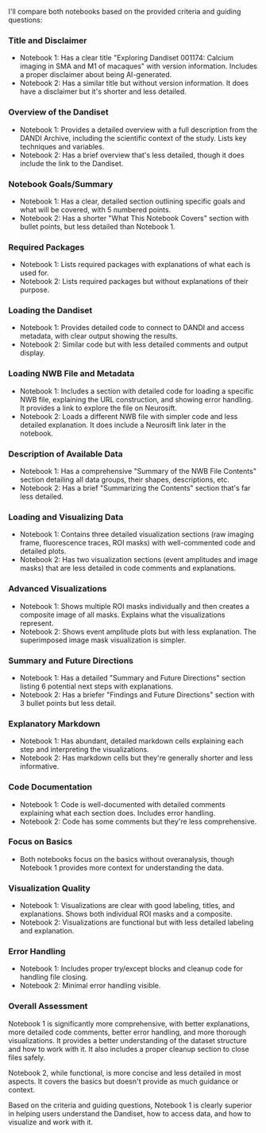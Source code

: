 I'll compare both notebooks based on the provided criteria and guiding questions:

### Title and Disclaimer
- Notebook 1: Has a clear title "Exploring Dandiset 001174: Calcium imaging in SMA and M1 of macaques" with version information. Includes a proper disclaimer about being AI-generated.
- Notebook 2: Has a similar title but without version information. It does have a disclaimer but it's shorter and less detailed.

### Overview of the Dandiset
- Notebook 1: Provides a detailed overview with a full description from the DANDI Archive, including the scientific context of the study. Lists key techniques and variables.
- Notebook 2: Has a brief overview that's less detailed, though it does include the link to the Dandiset.

### Notebook Goals/Summary
- Notebook 1: Has a clear, detailed section outlining specific goals and what will be covered, with 5 numbered points.
- Notebook 2: Has a shorter "What This Notebook Covers" section with bullet points, but less detailed than Notebook 1.

### Required Packages
- Notebook 1: Lists required packages with explanations of what each is used for.
- Notebook 2: Lists required packages but without explanations of their purpose.

### Loading the Dandiset
- Notebook 1: Provides detailed code to connect to DANDI and access metadata, with clear output showing the results.
- Notebook 2: Similar code but with less detailed comments and output display.

### Loading NWB File and Metadata
- Notebook 1: Includes a section with detailed code for loading a specific NWB file, explaining the URL construction, and showing error handling. It provides a link to explore the file on Neurosift.
- Notebook 2: Loads a different NWB file with simpler code and less detailed explanation. It does include a Neurosift link later in the notebook.

### Description of Available Data
- Notebook 1: Has a comprehensive "Summary of the NWB File Contents" section detailing all data groups, their shapes, descriptions, etc.
- Notebook 2: Has a brief "Summarizing the Contents" section that's far less detailed.

### Loading and Visualizing Data
- Notebook 1: Contains three detailed visualization sections (raw imaging frame, fluorescence traces, ROI masks) with well-commented code and detailed plots.
- Notebook 2: Has two visualization sections (event amplitudes and image masks) that are less detailed in code comments and explanations.

### Advanced Visualizations
- Notebook 1: Shows multiple ROI masks individually and then creates a composite image of all masks. Explains what the visualizations represent.
- Notebook 2: Shows event amplitude plots but with less explanation. The superimposed image mask visualization is simpler.

### Summary and Future Directions
- Notebook 1: Has a detailed "Summary and Future Directions" section listing 6 potential next steps with explanations.
- Notebook 2: Has a briefer "Findings and Future Directions" section with 3 bullet points but less detail.

### Explanatory Markdown
- Notebook 1: Has abundant, detailed markdown cells explaining each step and interpreting the visualizations.
- Notebook 2: Has markdown cells but they're generally shorter and less informative.

### Code Documentation
- Notebook 1: Code is well-documented with detailed comments explaining what each section does. Includes error handling.
- Notebook 2: Code has some comments but they're less comprehensive.

### Focus on Basics
- Both notebooks focus on the basics without overanalysis, though Notebook 1 provides more context for understanding the data.

### Visualization Quality
- Notebook 1: Visualizations are clear with good labeling, titles, and explanations. Shows both individual ROI masks and a composite.
- Notebook 2: Visualizations are functional but with less detailed labeling and explanation.

### Error Handling
- Notebook 1: Includes proper try/except blocks and cleanup code for handling file closing.
- Notebook 2: Minimal error handling visible.

### Overall Assessment
Notebook 1 is significantly more comprehensive, with better explanations, more detailed code comments, better error handling, and more thorough visualizations. It provides a better understanding of the dataset structure and how to work with it. It also includes a proper cleanup section to close files safely.

Notebook 2, while functional, is more concise and less detailed in most aspects. It covers the basics but doesn't provide as much guidance or context.

Based on the criteria and guiding questions, Notebook 1 is clearly superior in helping users understand the Dandiset, how to access data, and how to visualize and work with it.